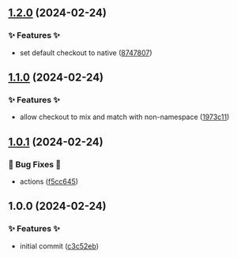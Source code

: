 ## [1.2.0](https://github.com/AtomiCloud/actions.setup-docker/compare/v1.1.0...v1.2.0) (2024-02-24)


### ✨ Features ✨

* set default checkout to native ([8747807](https://github.com/AtomiCloud/actions.setup-docker/commit/8747807b79212b5203a885bbc434370f7a35dad0))

## [1.1.0](https://github.com/AtomiCloud/actions.setup-docker/compare/v1.0.1...v1.1.0) (2024-02-24)


### ✨ Features ✨

* allow checkout to mix and match with non-namespace ([1973c11](https://github.com/AtomiCloud/actions.setup-docker/commit/1973c1159752bad660375bd427b935dbfc8ff3eb))

## [1.0.1](https://github.com/AtomiCloud/actions.setup-docker/compare/v1.0.0...v1.0.1) (2024-02-24)


### 🐛 Bug Fixes 🐛

* actions ([f5cc645](https://github.com/AtomiCloud/actions.setup-docker/commit/f5cc645626d51c0dc120de42f88ca7bb08d3d15b))

## 1.0.0 (2024-02-24)


### ✨ Features ✨

* initial commit ([c3c52eb](https://github.com/AtomiCloud/actions.setup-docker/commit/c3c52eb888ac19cea90d96dc767d14274444e16b))
